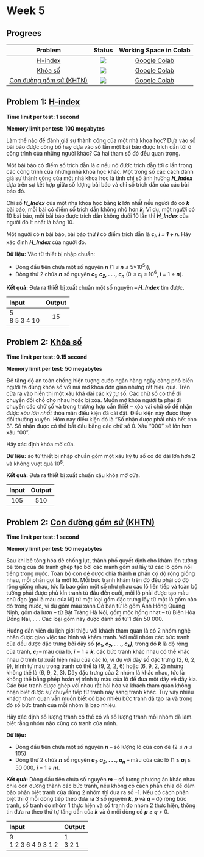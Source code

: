 # Week 5

## Progrees
| Problem | Status | Working Space in Colab |
|:---:|:---:|:--:|
| [H-index](https://khmt.uit.edu.vn/wecode/cs112.2021/assignment/3/4) | ![](https://img.shields.io/badge/progress-0%25-red) | [Google Colab]() |
| [Khóa số](https://khmt.uit.edu.vn/wecode/cs112.2021/assignment/3/9) | ![](https://img.shields.io/badge/progress-0%25-red) | [Google Colab]() |
| [Con đường gốm sứ (KHTN)](https://khmt.uit.edu.vn/wecode/cs112.2021/assignment/3/17) | ![](https://img.shields.io/badge/progress-0%25-red) | [Google Colab]() |

## Problem 1: [H-index](https://khmt.uit.edu.vn/wecode/cs112.2021/assignment/3/4)
**Time limit per test: 1 second**

**Memory limit per test: 100 megabytes**

Làm thế nào để đánh giá sự thành công của một nhà khoa học?  Dựa vào số bài báo được công bố hay dựa vào số lần một bài báo được trích dẫn tới ở công trình của những người khác? Cả hai tham số đó đều quan trọng.

Một bài báo có điểm số trích dẫn là ***c*** nếu nó được trích dẫn tới ***c*** lần trong các công trình của những nhà khoa học khác. Một trong số các cách đánh giá sự thành công của một nhà khoa học là tính chỉ số ảnh hưởng ***H_Index*** dựa trên sự kết hợp giữa số lượng bài báo và chỉ số trích dẫn của các bài báo đó.

Chỉ số ***H_Index*** của một nhà khoa học bằng ***k*** lớn nhất nếu người đó có ***k*** bài báo, mỗi bài có điểm số trích dẫn không nhỏ hơn ***k***. Ví dụ, một người có 10 bài báo, mỗi bài báo được trích dẫn không dưới 10 lần thì ***H_Index*** của người đó ít nhất là bằng 10.

Một người có ***n*** bài báo, bài báo thứ ***i*** có điểm trích dẫn là ***c<sub>i</sub>***, ***i = 1 ÷ n***. Hãy xác định ***H_Index*** của người đó.

**Dữ liệu:** Vào từ thiết bị nhập chuẩn:

  - Dòng đầu tiên chứa một số nguyên ***n*** (1 ≤ ***n*** ≤ 5×10<sup>5</sup>)),
  - Dòng thứ 2 chứa ***n*** số nguyên ***c<sub>1</sub>, c<sub>2</sub>, . . ., c<sub>n</sub>*** (0 ≤ c<sub>i</sub> ≤ 10<sup>6</sup>, ***i*** = 1 ÷ ***n***).
  
**Kết quả:** Đưa ra thiết bị xuất chuẩn một số nguyên ***– H_Index*** tìm được.

| Input | Output |
|:---|:---:|
| 5 <br /> 8 5 3 4 10 | 15 |

## Problem 2: [Khóa số](https://khmt.uit.edu.vn/wecode/cs112.2021/assignment/3/9)
**Time limit per test: 0.15 second**

**Memory limit per test: 50 megabytes**

Để tăng độ an toàn chống hiện tượng cướp ngân hàng ngày càng phổ biến người ta dùng khóa số với mã mở khóa đơn giản nhưng rất hiệu quả. Trên cửa ra vào hiển thị một xâu khá dài các ký tự số. Các chữ số có thể di chuyển đổi chổ cho nhau hoặc bị xóa. Muốn mở khóa người ta phải di chuyển các chữ số và trong trường hợp cần thiết – xóa vài chữ số để nhận được *xâu lớn nhất* thỏa mãn điều kiện đã cài đặt. Điều kiện này được thay đổi thường xuyên. Hôm nay điều kiện đó là “Số nhận được phải chia hết cho 3”. Số nhận được có thể bắt đầu bằng các chữ số 0. Xâu “000” sẽ lớn hơn xâu “00”.

Hãy xác định khóa mở cửa.

**Dữ liệu:** ào từ thiết bị nhập chuẩn gồm một xâu ký tự số có độ dài lớn hơn 2 và không vượt quá 10<sup>5</sup>.

**Kết quả:** Đưa ra thiết bị xuất chuẩn xâu khóa mở cửa.

| Input | Output |
|:---:|:---:|
| 105 | 510 |

## Problem 2: [Con đường gốm sứ (KHTN)](https://khmt.uit.edu.vn/wecode/cs112.2021/assignment/3/17)
**Time limit per test: 1 second**

**Memory limit per test: 50 megabytes**

Sau khi bê tông hóa đê chống lụt, thành phố quyết định cho khảm lên tường bê tông của đê tranh ghép tạo bởi các mảnh gốm sứ lấy từ các lò gốm nổi tiếng trong nước. Toàn bộ con đê được chia thành **n** phần có độ rộng giống nhau, mỗi phần gọi là một lô. Mỗi bức tranh khảm trên đó đều phải có độ rộng giống nhau, tức là bao gồm một số như nhau các lô liên tiếp và toàn bộ tường phải được phủ kín tranh từ đầu đến cuối, mỗi lô phải được tạo màu chủ đạo (gọi là màu của lô) từ một loại gốm đặc trưng lấy từ một lò gốm nào đó trong nước, ví dụ gốm màu xanh Cô ban từ lò gốm Ánh Hồng Quảng Ninh, gốm da lươn – từ Bát Tràng Hà Nội, gốm mộc hồng nhạt – từ Biên Hòa Đồng Nai, . . . Các loại gốm này được đánh số từ 1 đến 50 000.

Hướng dẫn viên du lịch giới thiệu với khách tham quan là có 2 nhóm nghệ nhân được giao việc tạo hình và khảm tranh. Với mỗi nhóm các bức tranh của đều được đặc trưng bởi dãy số ***(c<sub>1</sub>, c<sub>2</sub>, . . ., c<sub>k</sub>)***, trong đó ***k*** là độ rộng của tranh, ***c<sub>i</sub>*** – màu của lô, ***i*** = 1 ÷ ***k***, các bức tranh khác nhau có thể khác nhau ở trình tự xuất hiện màu của các lô, ví dụ với dãy số đặc trưng (2, 6, 2, 9), trình tự màu trong tranh có thể là (9, 2, 2, 6) hoặc (6, 9, 2, 2) nhưng không thể là (6, 9, 2, 3). Dãy đặc trưng của 2 nhóm là khác nhau, tức là không thể bằng phép hoán vị trình tự màu của lô để đưa một dãy về dãy kia. Các bức tranh được ghép với nhau rất hài hòa và khách tham quan không nhận biết được sự chuyển tiếp từ tranh này sang tranh khác. Tuy vậy nhiều khách tham quan vẫn muốn biết có bao nhiêu bức tranh đã tạo ra và trong đó số bức tranh của mỗi nhóm là bao nhiêu.

Hãy xác định số lượng tranh có thể có và số lượng tranh mỗi nhóm đã làm. biết rằng nhóm nào cũng có tranh của mình.

**Dữ liệu:**
- Dòng đầu tiên chứa một số nguyên ***n*** – số lượng lô của con đê (2 ≤ ***n*** ≤ 105)
- Dòng thứ 2 chứa ***n*** số nguyên ***a<sub>1</sub>, a<sub>2</sub>, . . ., a<sub>n</sub>*** – màu của các lô (1 ≤ ***a<sub>i</sub>*** ≤ 50 000, ***i*** = 1 ÷ ***n***).

**Kết quả:** Dòng đầu tiên chứa số nguyên ***m*** – số lượng phương án khác nhau chia con đường thành các bức tranh, nếu không có cách phân chia để đảm bảo phân biệt tranh của đúng 2 nhóm thì đưa ra số -1. Nếu có cách phân biệt thì ở mỗi dòng tiếp theo đưa ra 3 số nguyên ***k***, ***p*** và ***q*** – độ rộng bức tranh, số tranh do nhóm 1 thực hiện và số tranh do nhóm 2 thực hiện, thông tin đưa ra theo thứ tự tăng dần của ***k*** và ở mỗi dòng có ***p*** ≥ ***q*** > 0.

| Input | Output |
|:---|:---|
| 9 <br /> 1 2 3 6 4 9 3 1 2 | 1 <br /> 3 2 1 |
